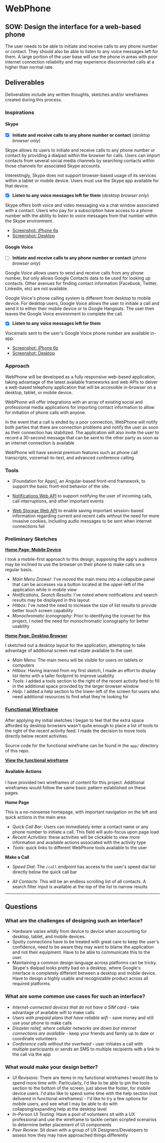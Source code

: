 # WebPhone

## SOW: Design the interface for a web-based phone
The user needs to be able to initiate and receive calls to any phone number or contact. They should also be able to listen to any voice messages left for them. A large portion of the user base will use the phone in areas with poor internet connection reliability and may experience disconnected calls at a higher than normal rate.

## Deliverables
Deliverables include any written thoughts, sketches and/or wireframes created during this process.

### Inspirations

#### Skype

- [X] **Initiate and receive calls to any phone number or contact** (_desktop browser only_)

Skype allows its users to initiate and receive calls to any phone number or contact by providing a dialpad within the browser for calls. Users can import contacts from several social media channels by searching contacts within those channels for associated Skype accounts.

Interestingly, Skype does not support browser-based usage of its services within a tablet or mobile device. Users must use the Skype app available for that device.

- [X] **Listen to any voice messages left for them** (_desktop browser only_)

Skype offers both voice and video messaging via a chat window associated with a contact. Users who pay for a subscription have access to a phone number with the ability to listen to voice messages from that number within the Skype environment.

* [Screenshot: iPhone 6s](https://www.evernote.com/l/ANwAvyTCbWFLA43E-a7Oc4oiSI0nO4DIkOUB/image.png)
* [Screenshot: Desktop](https://www.evernote.com/l/ANyu6uILx_NBA4gMlXYgNNxdRpK9D_rQetcB/image.png)

#### Google Voice

- [ ] **Initiate and receive calls to any phone number or contact** (_phone browser only_)

Google Voice allows users to send and receive calls from any phone number, but only allows Google Contacts data to be used for looking up contacts. Other avenues for finding contact information (Facebook, Twitter, Linkedin, etc) are not available.

Google Voice's phone calling system is different from desktop to mobile device. For desktop users, Google Voice allows the user to initiate a call and send it to either their mobile device or to Google Hangouts. The user then leaves the Google Voice environment to complete the call.

- [X] **Listen to any voice messages left for them**

Voicemails sent to the user's Google Voice phone number are available in-app.

* [Screenshot: iPhone 6s](https://www.evernote.com/l/ANx9C2xuN2tD3LXI8O9fq16JPwGltVXenNAB/image.png)
* [Screenshot: Desktop](https://www.evernote.com/l/ANzERO2Lz-9EkK0DALIATeIjl1r7KgbCYc4B/image.png)

### Approach

WebPhone will be developed as a fully responsive web-based application, taking advantage of the latest available frameworks and web APIs to delver a web-based telephony application that will be accessible in-browser on a desktop, tablet, or mobile device.

WebPhone will offer integrations with an array of existing social and professional media applications for importing contact information to allow for initiation of phone calls with anyone.

In the event that a call is ended by a poor connection, WebPhone will notify both parties that there are connection problems and notify the user as soon as their connection has stabilized. The application will also invite the user to record a 30-second message that can be sent to the other party as soon as an internet connection is available

WebPhone will have several premium features such as phone call transcripts, voicemail-to-text, and advanced conference calling

### Tools

* [Foundation for Apps], an Angular-based front-end framework, to support the basic front-end behavior of the site.

* [Notifications Web API](https://developer.mozilla.org/en-US/docs/Web/API/Notifications_API) to support notifying the user of incoming calls, call interruptions, and other important events

* [Web Storage Web API](https://developer.mozilla.org/en-US/docs/Web/API/Notifications_API) to enable saving important session-based information regarding current and recent calls without the need for more invasive cookies, including audio messages to be sent when internet connections fail

### Preliminary Sketches

**[Home Page: Mobile Device](mockups/WebPhone%20-%20Mobile.jpeg)**

I took a mobile-first approach to this design, supposing the app's audience may be inclined to use the browser on their phone to make calls on a regular basis.

* *Main Menu Drawer*: I've moved the main menu into a collapsible panel that can be accesses via a button located at the upper-left of the application while in mobile view
* *Notifications, Search Results*: I've noted where notifications and search results may be displayed in this layout
* *Hitbox*: I've noted the need to increase the size of list results to provide better touch screen capability
* *Monochromatic Iconography*: Prior to identifying the iconset for this project, I noted the need for monochromatic iconography for better usability

**[Home Page: Desktop Browser](mockups/WebPhone%20-%20Desktop.jpeg)**

I sketched out a desktop layout for the application, attempting to take advantage of additional screen real estate available to the user.

* *Main Menu*: The main menu will be visible for users on tablets or computers
* *Hitbox*: Having learned from my first sketch, I made an effort to display list items with a taller footprint to improve usability
* *Tools*: I added a tools section to the right of the recent activity feed to fill in the additional space provided by the larger browser window
* *Help*: I added a help section to the lower-left of the screen for users who need additional resources to find what they're looking for

### [Functional Wireframe](https://hoosierplew.github.io)

After applying my initial sketches I began to feel that the extra space afforded by desktop browsers wasn't quite enough to place a list of tools to the right of the recent activity feed. I made the decision to move tools directly below recent activities.

Source code for the functional wireframe can be found in the `app/` directory of this repo.

**[View the functional wireframe](https://hoosierplew.github.io)**

#### Available Actions

I have provided two wireframes of content for this project. Additional wireframes would follow the same basic pattern established on these pages.

**Home Page**

This is a no-nonsense homepage, with important navigation on the left and quick actions in the main area.

* *Quick Call Bar*: Users can immediately enter a contact name or any phone number to initiate a call. This field will auto-focus upon page load
* *Recent Activities*: these activities will be clickable to view more information and available actions associated with the activity type
* *Tools*: quick links to different WebPhone tools available to the user

**Make a Call**

* *Speed Dial*: The `/call` endpoint has access to the user's speed dial list directly below the quick call bar

* *All Contacts*: This will be an endless scrolling list of all contacts. A search filter input is available at the top of the list to narrow results

----

## Questions

### What are the challenges of designing such an interface?
* Hardware varies wildly from device to device when accounting for desktop, tablet, and mobile devices.
* Spotty connections have to be treated with great care to keep the user's confidence, need to be aware they may want to blame the application and not their equipment. Have to be able to communicate this to the user.
* Maintaining a common design language across platforms can be tricky. Skype's dialpad looks pretty bad on a desktop, where Google's interface is completely different between a desktop and mobile device. Have to design a highly usable and recognizable product across all required platforms.

### What are some common use cases for such an interface?
* _Internet-connected devices that do not have a SIM card_ - take advantage of available wifi to make calls
* _Users with prepaid plans that have reliable wifi_ - save money and still use your phone to make calls
* _Disaster relief, where cellular networks are down but internet connections are available_ - keep your friends and family up to date or coordinate volunteers
* _Conference calls without the overhead_ - user initiates a call with multiple participants or sends an SMS to multiple recipients with a link to the call via the app

### What would make your design better?
* _UI Revisions_: There are items in my functional wireframes I would like to spend more time with. Particularly, I'd like to be able to pin the tools section to the bottom of the screen, just above the footer, for mobile device users. I'd also like to spend some time with the help section (not delivered in functional wireframes) - I'd like to try a few options for mobile users, and see what I may be able to do with collapsing/expanding help at the desktop level
* _In-Person UI Testing_: Have a pool of volunteers sit with a UX professional and use the wireframe to tackle certain scripted scenarios to determine better placement of UI components
* _Peer Review_: Sit down with a group of UX Designers/Developers to assess how they may have approached things differently
